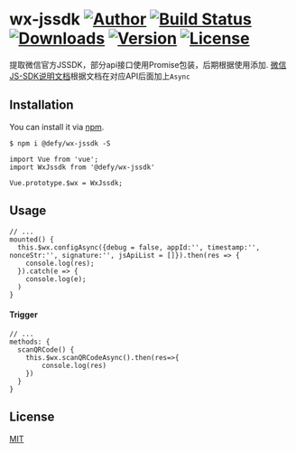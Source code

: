 # wx-jssdk [![Author](https://img.shields.io/badge/author-defy-green.svg)](https://github.com/defypro) [![Build Status](https://travis-ci.org/defypro/wx-jssdk.svg?branch=master)](https://travis-ci.org/defypro/wx-jssdk) [![Downloads](https://img.shields.io/npm/dt/@defy/wx-jssdk.svg)](https://www.npmjs.com/package/@defy/wx-jssdk) [![Version](https://img.shields.io/npm/v/@defy/wx-jssdk.svg)](https://www.npmjs.com/package/@defy/wx-jssdk) [![License](https://img.shields.io/npm/l/@defy/wx-jssdk.svg)](https://www.npmjs.com/package/@defy/wx-jssdk)
提取微信官方JSSDK，部分api接口使用Promise包装，后期根据使用添加.
[微信JS-SDK说明文档](https://mp.weixin.qq.com/wiki?t=resource/res_main&id=mp1421141115)根据文档在对应API后面加上`Async`

## Installation
You can install it via [npm](https://npmjs.com).
```
$ npm i @defy/wx-jssdk -S
```

```
import Vue from 'vue';
import WxJssdk from '@defy/wx-jssdk'

Vue.prototype.$wx = WxJssdk;
```

## Usage
```
// ...
mounted() {
  this.$wx.configAsync({debug = false, appId:'', timestamp:'', nonceStr:'', signature:'', jsApiList = []}).then(res => {
    console.log(res);
  }).catch(e => {
    console.log(e);
  )
}
```
#### Trigger
```
// ...
methods: {
  scanQRCode() {
    this.$wx.scanQRCodeAsync().then(res=>{
    	console.log(res)
    })
  }
}
```
## License
[MIT](https://opensource.org/licenses/MIT)
